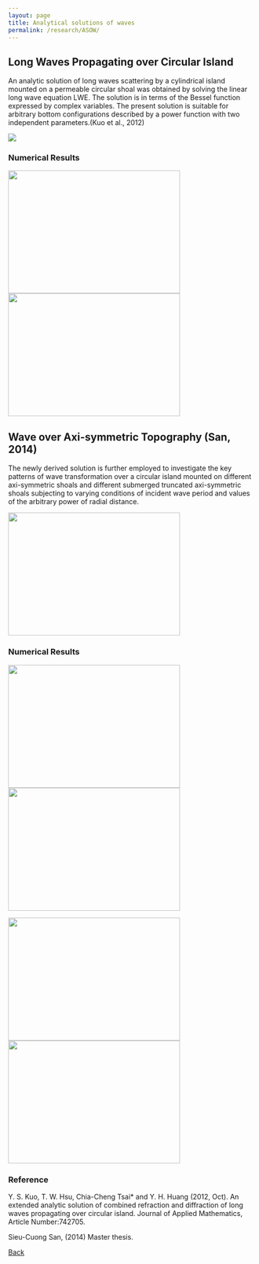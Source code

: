 ```yaml
---
layout: page
title: Analytical solutions of waves
permalink: /research/ASOW/
---
```

## Long Waves Propagating over Circular Island

An analytic solution of long waves scattering by a cylindrical island mounted on a permeable circular shoal was obtained by solving the linear long wave equation LWE. 
The solution is in terms of the Bessel function expressed by complex variables. The present solution is suitable for arbitrary bottom configurations described by a power function with two independent parameters.(Kuo et al., 2012)

<img src="https://raw.githubusercontent.com/FiniteTsai/FiniteTsai.github.io/master/images/research/Analytical solutions of waves/AS1.png" >

### Numerical Results

<img src="https://raw.githubusercontent.com/FiniteTsai/FiniteTsai.github.io/master/images/research/Analytical solutions of waves/AS2.png" width ="350" height="250" ><img src="https://raw.githubusercontent.com/FiniteTsai/FiniteTsai.github.io/master/images/research/Analytical solutions of waves/AS3.png" width ="350" height="250">

## Wave over Axi-symmetric Topography (San, 2014)

The newly derived solution is further employed to investigate the key patterns of wave transformation over a circular island mounted on different axi-symmetric shoals and different submerged truncated axi-symmetric shoals subjecting to varying conditions of incident wave period and values of the arbitrary power of radial distance.

<img src="https://raw.githubusercontent.com/FiniteTsai/FiniteTsai.github.io/master/images/research/Analytical solutions of waves/AS4_edited.png" width ="350" height="250">

### Numerical Results

<img src="https://raw.githubusercontent.com/FiniteTsai/FiniteTsai.github.io/master/images/research/Analytical solutions of waves/AS8.png" width ="350" height="250"><img src="https://raw.githubusercontent.com/FiniteTsai/FiniteTsai.github.io/master/images/research/Analytical solutions of waves/As7.png" width ="350" height="250">

<img src="https://raw.githubusercontent.com/FiniteTsai/FiniteTsai.github.io/master/images/research/Analytical solutions of waves/AS5.png" width ="350" height="250"><img src="https://raw.githubusercontent.com/FiniteTsai/FiniteTsai.github.io/master/images/research/Analytical solutions of waves/AS6.png" width ="350" height="250">

### Reference

Y. S. Kuo, T. W. Hsu, Chia-Cheng Tsai* and Y. H. Huang (2012, Oct). An extended analytic solution of combined refraction and diffraction of long waves propagating over circular island. Journal of Applied Mathematics, Article Number:742705.

Sieu-Cuong San, (2014) Master thesis.

[Back](https://finitetsai.github.io/research)
